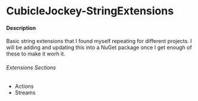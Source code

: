 # CubicleJockey-StringExtensions

#### Description
Basic string extensions that I found myself repeating for different projects. 
I will be adding and updating this into a NuGet package once I get enough of these to make it worh it.


###### Extensions Sections
 * Actions
 * Streams